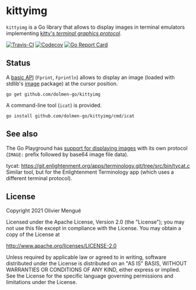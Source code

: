 # kittyimg

`kittyimg` is a Go library that allows to display images in terminal emulators implementing [kitty's *terminal graphics protocol*](https://sw.kovidgoyal.net/kitty/graphics-protocol.html).

[![Travis-CI](https://api.travis-ci.org/dolmen-go/kittyimg.svg?branch=master)](https://travis-ci.org/dolmen-go/kittyimg)
[![Codecov](https://img.shields.io/codecov/c/github/dolmen-go/kittyimg/master.svg)](https://codecov.io/gh/dolmen-go/kittyimg/branch/master)
[![Go Report Card](https://goreportcard.com/badge/github.com/dolmen-go/kittyimg)](https://goreportcard.com/report/github.com/dolmen-go/kittyimg)

## Status

A [basic API](https://pkg.go.dev/github.com/dolmen-go/kittyimg/) (`Fprint`, `Fprintln`) allows to display an image (loaded with stdlib's [image](https://golang.org/pkg/image/) package) at the cursor position.

```
go get github.com/dolmen-go/kittyimg
```

A command-line tool (`icat`) is provided.

```
go install github.com/dolmen-go/kittyimg/cmd/icat
```

## See also

The Go Playground has [support for displaying images](https://play.golang.org/p/LXmxkAV0z_M) with its own protocol (`IMAGE:` prefix followed by base64 image file data).

tycat: https://git.enlightenment.org/apps/terminology.git/tree/src/bin/tycat.c
Similar tool, but for the Enlightenment Terminology app (which uses a different terminal protocol).

## License

Copyright 2021 Olivier Mengué

Licensed under the Apache License, Version 2.0 (the "License");
you may not use this file except in compliance with the License.
You may obtain a copy of the License at

   http://www.apache.org/licenses/LICENSE-2.0

Unless required by applicable law or agreed to in writing, software
distributed under the License is distributed on an "AS IS" BASIS,
WITHOUT WARRANTIES OR CONDITIONS OF ANY KIND, either express or implied.
See the License for the specific language governing permissions and
limitations under the License.
